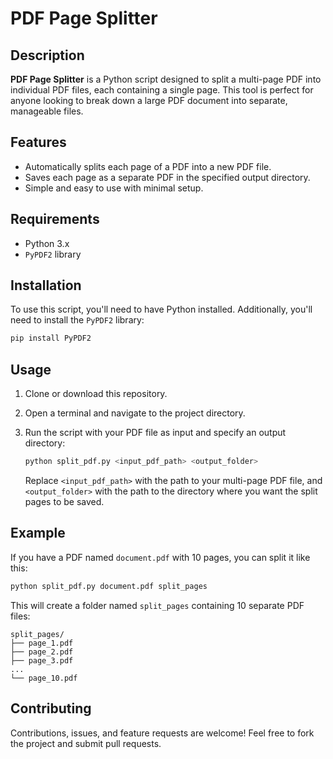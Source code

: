 
# PDF Page Splitter

## Description
**PDF Page Splitter** is a Python script designed to split a multi-page PDF into individual PDF files, each containing a single page. This tool is perfect for anyone looking to break down a large PDF document into separate, manageable files.

## Features
- Automatically splits each page of a PDF into a new PDF file.
- Saves each page as a separate PDF in the specified output directory.
- Simple and easy to use with minimal setup.

## Requirements
- Python 3.x
- `PyPDF2` library

## Installation
To use this script, you'll need to have Python installed. Additionally, you'll need to install the `PyPDF2` library:

```bash
pip install PyPDF2
```

## Usage
1. Clone or download this repository.
2. Open a terminal and navigate to the project directory.
3. Run the script with your PDF file as input and specify an output directory:

   ```bash
   python split_pdf.py <input_pdf_path> <output_folder>
   ```

   Replace `<input_pdf_path>` with the path to your multi-page PDF file, and `<output_folder>` with the path to the directory where you want the split pages to be saved.

## Example
If you have a PDF named `document.pdf` with 10 pages, you can split it like this:

```bash
python split_pdf.py document.pdf split_pages
```

This will create a folder named `split_pages` containing 10 separate PDF files:

```
split_pages/
├── page_1.pdf
├── page_2.pdf
├── page_3.pdf
...
└── page_10.pdf
```

## Contributing
Contributions, issues, and feature requests are welcome! Feel free to fork the project and submit pull requests.
